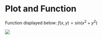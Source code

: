 
# Plot and Function

Function displayed below:
$f(x,y)=sin(x^2+y^2)$

<img align=center src="../img/plot/plot1.png">



